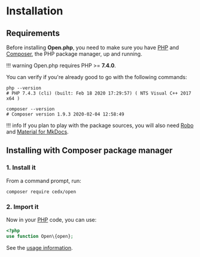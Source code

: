 # Installation

## Requirements
Before installing **Open.php**, you need to make sure you have [PHP](https://www.php.net)
and [Composer](https://getcomposer.org), the PHP package manager, up and running.

!!! warning
    Open.php requires PHP >= **7.4.0**.

You can verify if you're already good to go with the following commands:

```shell
php --version
# PHP 7.4.3 (cli) (built: Feb 18 2020 17:29:57) ( NTS Visual C++ 2017 x64 )

composer --version
# Composer version 1.9.3 2020-02-04 12:58:49
```

!!! info
    If you plan to play with the package sources, you will also need
    [Robo](https://robo.li) and [Material for MkDocs](https://squidfunk.github.io/mkdocs-material).

## Installing with Composer package manager

### 1. Install it
From a command prompt, run:

```shell
composer require cedx/open
```

### 2. Import it
Now in your [PHP](https://www.php.net) code, you can use:

```php
<?php
use function Open\{open};
```

See the [usage information](usage/api.md).
